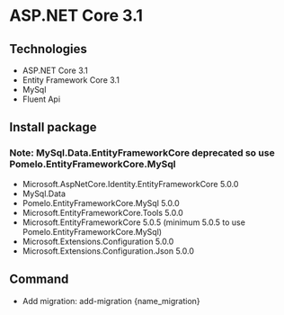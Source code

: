 # ASP.NET Core 3.1
## Technologies
- ASP.NET Core 3.1
- Entity Framework Core 3.1
- MySql
- Fluent Api
## Install package
### Note: MySql.Data.EntityFrameworkCore deprecated so use Pomelo.EntityFrameworkCore.MySql
- Microsoft.AspNetCore.Identity.EntityFrameworkCore 5.0.0
- MySql.Data
- Pomelo.EntityFrameworkCore.MySql 5.0.0
- Microsoft.EntityFrameworkCore.Tools 5.0.0
- Microsoft.EntityFrameworkCore 5.0.5 (minimum 5.0.5 to use Pomelo.EntityFrameworkCore.MySql)
- Microsoft.Extensions.Configuration 5.0.0
- Microsoft.Extensions.Configuration.Json 5.0.0
## Command
- Add migration: add-migration {name_migration}